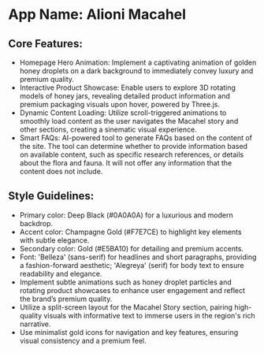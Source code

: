 # **App Name**: Alioni Macahel

## Core Features:

- Homepage Hero Animation: Implement a captivating animation of golden honey droplets on a dark background to immediately convey luxury and premium quality.
- Interactive Product Showcase: Enable users to explore 3D rotating models of honey jars, revealing detailed product information and premium packaging visuals upon hover, powered by Three.js.
- Dynamic Content Loading: Utilize scroll-triggered animations to smoothly load content as the user navigates the Macahel story and other sections, creating a sinematic visual experience.
- Smart FAQs: AI-powered tool to generate FAQs based on the content of the site. The tool can determine whether to provide information based on available content, such as specific research references, or details about the flora and fauna. It will not offer any information that the content does not include.

## Style Guidelines:

- Primary color: Deep Black (#0A0A0A) for a luxurious and modern backdrop.
- Accent color: Champagne Gold (#F7E7CE) to highlight key elements with subtle elegance.
- Secondary color: Gold (#E5BA10) for detailing and premium accents.
- Font: 'Belleza' (sans-serif) for headlines and short paragraphs, providing a fashion-forward aesthetic; 'Alegreya' (serif) for body text to ensure readability and elegance.
- Implement subtle animations such as honey droplet particles and rotating product showcases to enhance user engagement and reflect the brand’s premium quality.
- Utilize a split-screen layout for the Macahel Story section, pairing high-quality visuals with informative text to immerse users in the region's rich narrative.
- Use minimalist gold icons for navigation and key features, ensuring visual consistency and a premium feel.